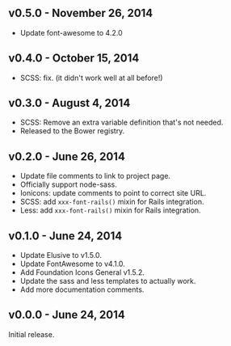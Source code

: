 ## v0.5.0 - November 26, 2014

 * Update font-awesome to 4.2.0

## v0.4.0 - October 15, 2014

 * SCSS: fix. (it didn't work well at all before!)

## v0.3.0 - August 4, 2014

 * SCSS: Remove an extra variable definition that's not needed.
 * Released to the Bower registry.

## v0.2.0 - June 26, 2014

 * Update file comments to link to project page.
 * Officially support node-sass.
 * Ionicons: update comments to point to correct site URL.
 * SCSS: add `xxx-font-rails()` mixin for Rails integration.
 * Less: add `xxx-font-rails()` mixin for Rails integration.

## v0.1.0 - June 24, 2014

 * Update Elusive to v1.5.0.
 * Update FontAwesome to v4.1.0.
 * Add Foundation Icons General v1.5.2.
 * Update the sass and less templates to actually work.
 * Add more documentation comments.

## v0.0.0 - June 24, 2014

Initial release.
